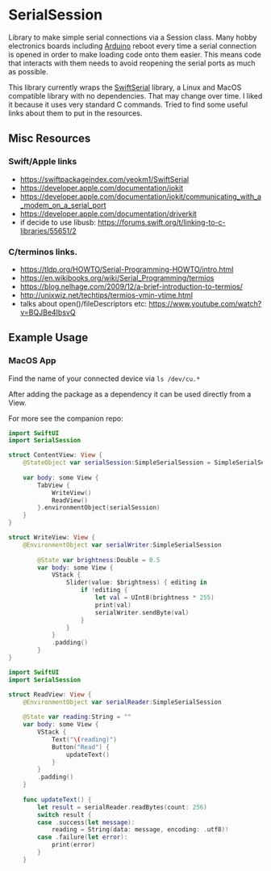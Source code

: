 # SerialSession

Library to make simple serial connections via a Session class. Many hobby electronics boards including [Arduino](https://www.arduino.cc) reboot every time a serial connection is opened in order to make loading code onto them easier. This means code that interacts with them needs to avoid reopening the serial ports as much as possible. 

This library currently wraps the [SwiftSerial](https://swiftpackageindex.com/yeokm1/SwiftSerial) library, a Linux and MacOS compatible library with no dependencies.  That may change over time.  I liked it because it uses very standard C commands. Tried to find some useful links about them to put in the resources. 

## Misc Resources

### Swift/Apple links
- https://swiftpackageindex.com/yeokm1/SwiftSerial
- https://developer.apple.com/documentation/iokit
- https://developer.apple.com/documentation/iokit/communicating_with_a_modem_on_a_serial_port
- https://developer.apple.com/documentation/driverkit
- if decide to use libusb: https://forums.swift.org/t/linking-to-c-libraries/55651/2

### C/terminos links. 
- https://tldp.org/HOWTO/Serial-Programming-HOWTO/intro.html
- https://en.wikibooks.org/wiki/Serial_Programming/termios
- https://blog.nelhage.com/2009/12/a-brief-introduction-to-termios/
- http://unixwiz.net/techtips/termios-vmin-vtime.html
- talks about open()/fileDescriptors etc: https://www.youtube.com/watch?v=BQJBe4IbsvQ


## Example Usage

### MacOS App

Find the name of your connected device via `ls /dev/cu.*`

After adding the package as a dependency it can be used directly from a View.

For more see the companion repo: 

```swift
import SwiftUI
import SerialSession

struct ContentView: View {
    @StateObject var serialSession:SimpleSerialSession = SimpleSerialSession(portName: "/dev/cu.usbmodem1101")
    
    var body: some View {
        TabView {
            WriteView()
            ReadView()
        }.environmentObject(serialSession)
    }
}
```


```swift
struct WriteView: View {
    @EnvironmentObject var serialWriter:SimpleSerialSession
    
        @State var brightness:Double = 0.5
        var body: some View {
            VStack {
                Slider(value: $brightness) { editing in
                    if !editing {
                        let val = UInt8(brightness * 255)
                        print(val)
                        serialWriter.sendByte(val)
                    }
                }
            }
            .padding()
        }
}
```

```swift
import SwiftUI
import SerialSession

struct ReadView: View {
    @EnvironmentObject var serialReader:SimpleSerialSession
    
    @State var reading:String = ""
    var body: some View {
        VStack {
            Text("\(reading)")
            Button("Read") {
                updateText()
            }
        }
        .padding()
    }
    
    func updateText() {
        let result = serialReader.readBytes(count: 256)
        switch result {
        case .success(let message):
            reading = String(data: message, encoding: .utf8)!
        case .failure(let error):
            print(error)
        }
    }
```

